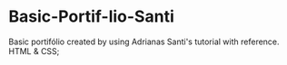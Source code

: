 # Basic-Portif-lio-Santi
Basic portifólio created by using Adrianas Santi's tutorial with reference.
HTML & CSS;

